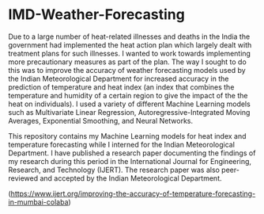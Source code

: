 # IMD-Weather-Forecasting
Due to a large number of heat-related illnesses and deaths in the India the government had implemented the heat action plan which largely dealt with treatment plans for such illnesses. I wanted to work towards implementing more precautionary measures as part of the plan. The way I sought to do this was to improve the accuracy of weather forecasting models used by the Indian Meteorological Department for increased accuracy in the prediction of temperature and heat index (an index that combines the temperature and humidity of a certain region to give the impact of the the heat on individuals). I used a variety of different Machine Learning models such as Multivariate Linear Regression, Autoregressive-Integrated Moving Averages, Exponential Smoothing, and Neural Networks.

This repository contains my Machine Learning models for heat index and temperature forecasting while I interned for the Indian Meteorological Department. I have published a research paper documenting the findings of my research during this period in the International Journal for Engineering, Research, and Technology (IJERT). The research paper was also peer-reviewed and accepted by the Indian Meteorological Department. 

(https://www.ijert.org/improving-the-accuracy-of-temperature-forecasting-in-mumbai-colaba)
